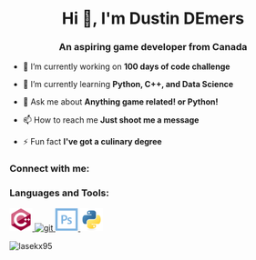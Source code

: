 <h1 align="center">Hi 👋, I'm Dustin DEmers</h1>
<h3 align="center">An aspiring game developer from Canada</h3>

- 🔭 I’m currently working on **100 days of code challenge**

- 🌱 I’m currently learning **Python, C++, and Data Science**

- 💬 Ask me about **Anything game related! or Python!**

- 📫 How to reach me **Just shoot me a message**

- ⚡ Fun fact **I've got a culinary degree**

<h3 align="left">Connect with me:</h3>
<p align="left">
</p>

<h3 align="left">Languages and Tools:</h3>
<p align="left"> <a href="https://www.w3schools.com/cpp/" target="_blank" rel="noreferrer"> <img src="https://raw.githubusercontent.com/devicons/devicon/master/icons/cplusplus/cplusplus-original.svg" alt="cplusplus" width="40" height="40"/> </a> <a href="https://git-scm.com/" target="_blank" rel="noreferrer"> <img src="https://www.vectorlogo.zone/logos/git-scm/git-scm-icon.svg" alt="git" width="40" height="40"/> </a> <a href="https://www.photoshop.com/en" target="_blank" rel="noreferrer"> <img src="https://raw.githubusercontent.com/devicons/devicon/master/icons/photoshop/photoshop-line.svg" alt="photoshop" width="40" height="40"/> </a> <a href="https://www.python.org" target="_blank" rel="noreferrer"> <img src="https://raw.githubusercontent.com/devicons/devicon/master/icons/python/python-original.svg" alt="python" width="40" height="40"/> </a> </p>

<p><img align="center" src="https://github-readme-stats.vercel.app/api/top-langs?username=lasekx95&show_icons=true&locale=en&layout=compact" alt="lasekx95" /></p>
